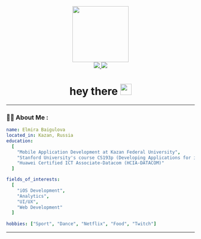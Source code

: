 <div id="header" align="center">
  <img src="https://media.giphy.com/media/kBrSH5C4ps9nyNDo4S/giphy.gif" width="150"/>
</div>
<div id="badges" align="center">
 <a href="https://instagram.com/belyab?igshid=YmMyMTA2M2Y=">
  <img src="https://img.shields.io/badge/Instagram-E4405F?style=for-the-badge&logo=instagram&logoColor=white"/>
    </a>
      <a href="https://t.me/belyab">
   <img src="https://img.shields.io/badge/Telegram-2CA5E0?style=for-the-badge&logo=telegram&logoColor=white"/>
       </a>
       <h1>
  hey there
  <img src="https://media.giphy.com/media/hvRJCLFzcasrR4ia7z/giphy.gif" width="30px"/>
</h1>
</div>

---

### :woman_technologist: About Me :
```yaml 
name: Elmira Baigulova
located_in: Kazan, Russia
education:
  [
    "Mobile Application Development at Kazan Federal University",
    "Stanford University's course CS193p (Developing Applications for iOS using SwiftUI)",
    "Huawei Certified ICT Associate-Datacom (HCIA-DATACOM)"
  ]

fields_of_interests:
  [
    "iOS Development",
    "Analytics",
    "UI/UX",
    "Web Development"
  ]
  
hobbies: ["Sport", "Dance", "Netflix", "Food", "Twitch"]
```

---

